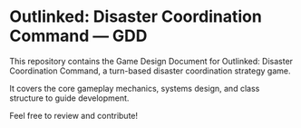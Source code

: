 # Outlinked: Disaster Coordination Command — GDD
This repository contains the Game Design Document for Outlinked: Disaster Coordination Command, a turn-based disaster coordination strategy game.

It covers the core gameplay mechanics, systems design, and class structure to guide development.

Feel free to review and contribute!
